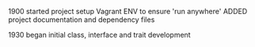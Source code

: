 1900 started project
    setup Vagrant ENV to ensure 'run anywhere'
    ADDED project documentation and dependency files

1930 began initial class, interface and trait development 
